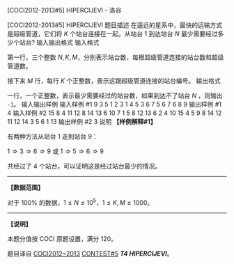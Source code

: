 



[COCI2012-2013#5] HIPERCIJEVI - 洛谷














[COCI2012-2013#5] HIPERCIJEVI
题目描述
在遥远的星系中，最快的运输方式是超级管道，它们将 $K$ 个站台连接在一起。从站台 $1$ 到达站台 $N$ 最少需要经过多少个站台?
输入输出格式
输入格式

第一行，三个整数 $N,K,M$，分别表示站台数，每根超级管道连接的站台数和超级管道数。

接下来 $M$ 行，每行 $K$ 个正整数，表示这跟超级管道连接的站台编号。
输出格式

一行，一个正整数，表示最少需要经过的站台数，如果到达不了站台 $N$ ，则输出 `-1`。
输入输出样例
输入样例 #1
9 3 5
1 2 3
1 4 5
3 6 7
5 6 7
6 8 9
输出样例 #1
4
输入样例 #2
15 8 4
11 12 8 14 13 6 10 7
1 5 8 12 13 6 2 4
10 15 4 5 9 8 14 12
11 12 14 3 5 6 1 13
输出样例 #2
3
说明
**【样例解释#1】**

有两种方法从站台 $1$ 走到站台 $9$：

$1\Rightarrow 3\Rightarrow 6\Rightarrow 9$ 或 $1\Rightarrow 5\Rightarrow 6\Rightarrow 9$

共经过了 $4$ 个站台，可以证明这是经过站台最少的情况。


------------

**【数据范围】**

对于 $100\%$ 的数据，$1\le N\le 10^5$，$1\le K,M\le 1000$。


------------

**【说明】**

本题分值按 COCI 原题设置，满分 $120$。

题目译自 [COCI2012~2013](https://hsin.hr/coci/archive/2012_2013/) [CONTEST#5](https://hsin.hr/coci/archive/2012_2013/contest5_tasks.pdf) _**T4 HIPERCIJEVI**_。






